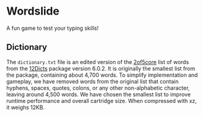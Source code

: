 # Wordslide

A fun game to test your typing skills!

## Dictionary

The `dictionary.txt` file is an edited version
of the [2of5core](http://wordlist.aspell.net/12dicts-readme/#2of5core) list of words
from the [12Dicts](wordlist.aspell.net/12dicts) package version 6.0.2.
It is originally the smallest list from the package, containing about 4,700 words.
To simplify implementation and gameplay,
we have removed words from the original list
that contain hyphens, spaces, quotes, colons, or any other non-alphabetic character,
leaving around 4,500 words.
We have chosen the smallest list to improve runtime performance and overall cartridge size.
When compressed with xz, it weighs 12KB.
